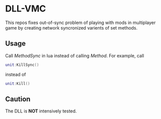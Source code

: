 # DLL-VMC

This repos fixes out-of-sync problem of playing with mods in multiplayer game by creating network syncronized varients of set methods. 

## Usage
Call *MethodSync* in lua instead of calling *Method*. For example, call 

``` lua
unit:KillSync() 
``` 
instead of 
``` lua
unit:Kill() 
``` 

## Caution
The DLL is **NOT** intensively tested.

 
